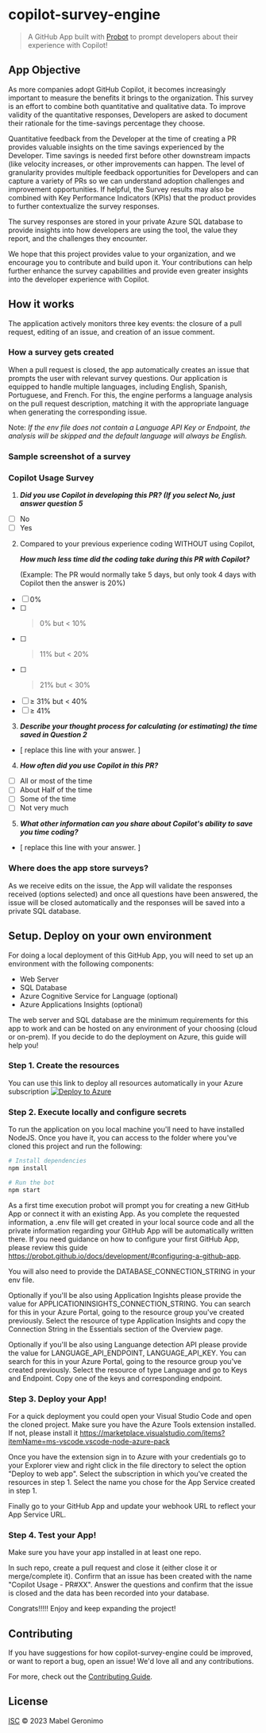 # copilot-survey-engine

> A GitHub App built with [Probot](https://github.com/probot/probot) to prompt developers about their experience with Copilot!

## App Objective

As more companies adopt GitHub Copilot, it becomes increasingly important to measure the benefits it brings to the organization. This survey is an effort to combine both quantitative and qualitative data. To improve validity of the quantitative responses, Developers are asked to document their rationale for the time-savings percentage they choose. 

Quantitative feedback from the Developer at the time of creating a PR provides valuable insights on the time savings experienced by the Developer. Time savings is needed first before other downstream impacts (like velocity increases, or other improvements can happen. The level of granularity provides multiple feedback opportunities for Developers and can capture a variety of PRs so we can understand adoption challenges and improvement opportunities. If helpful, the Survey results may also be combined with Key Performance Indicators (KPIs) that the product provides to further contextualize the survey responses.

The survey responses are stored in your private Azure SQL database to provide insights into how developers are using the tool, the value they report, and the challenges they encounter.

We hope that this project provides value to your organization, and we encourage you to contribute and build upon it. Your contributions can help further enhance the survey capabilities and provide even greater insights into the developer experience with Copilot.

## How it works

The application actively monitors three key events: the closure of a pull request, editing of an issue, and creation of an issue comment.

### How a survey gets created

When a pull request is closed, the app automatically creates an issue that prompts the user with relevant survey questions. Our application is equipped to handle multiple languages, including English, Spanish, Portuguese, and French. For this, the engine performs a language analysis on the pull request description, matching it with the appropriate language when generating the corresponding issue. 

Note: *If the env file does not contain a Language API Key or Endpoint, the analysis will be skipped and the default language will always be English.*

### Sample screenshot of a survey 
### Copilot Usage Survey

1. ***Did you use Copilot in developing this PR? (If you select No, just answer question 5***
- [ ] No
- [ ] Yes

2. Compared to your previous experience coding WITHOUT using Copilot, 

   ***How much less time did the coding take during this PR with Copilot?***
   
   (Example: The PR would normally take 5 days, but only took 4 days with Copilot then the answer is 20%)
- [ ] 0%
- [ ] > 0% but < 10%
- [ ] > 11% but < 20%
- [ ] > 21% but < 30%
- [ ] ≥ 31% but < 40%
- [ ] ≥ 41%

3. ***Describe your thought process for calculating (or estimating) the time saved in Question 2***
    
 - [ replace this line with your answer. ]

4. ***How often did you use Copilot in this PR?***
- [ ] All or most of the time
- [ ] About Half of the time
- [ ] Some of the time
- [ ] Not very much

5. ***What other information can you share about Copilot's ability to save you time coding?*** 

 - [ replace this line with your answer. ]

### Where does the app store surveys?

As we receive edits on the issue, the App will validate the responses received (options selected) and once all questions have been answered, the issue will be closed automatically and the responses will be saved into a private SQL database.

## Setup. Deploy on your own environment

For doing a local deployment of this GitHub App, you will need to set up an environment with the following components:
- Web Server
- SQL Database
- Azure Cognitive Service for Language (optional)
- Azure Applications Insights (optional)

The web server and SQL database are the minimum requirements for this app to work and can be hosted on any environment of your choosing (cloud or on-prem). If you decide to do the deployment on Azure, this guide will help you!

### Step 1. Create the resources

You can use this link to deploy all resources automatically in your Azure subscription [![Deploy to Azure](https://aka.ms/deploytoazurebutton)](https://portal.azure.com/#create/Microsoft.Template/uri/https%3A%2F%2Fraw.githubusercontent.com%2Fmageroni%2Fcopilot-survey-engine%2Fmain%2Fdeployment%2Ftemplate.json)

### Step 2. Execute locally and configure secrets

To run the application on you local machine you'll need to have installed NodeJS. Once you have it, you can access to the folder where you've cloned this project and run the following:

```sh
# Install dependencies
npm install

# Run the bot
npm start
```

As a first time execution probot will prompt you for creating a new GitHub App or connect it with an existing App. As you complete the requested information, a .env file will get created in your local source code and all the private information regarding your GitHub App will be automatically written there. If you need guidance on how to configure your first GitHub App, please review this guide https://probot.github.io/docs/development/#configuring-a-github-app.

You will also need to provide the DATABASE_CONNECTION_STRING in your env file. 

Optionally if you'll be also using Application Ingishts please provide the value for APPLICATIONINSIGHTS_CONNECTION_STRING. You can search for this in your Azure Portal, going to the resource group you've created previously. Select the resource of type Application Insights and copy the Connection String in the Essentials section of the Overview page. 

Optionally if you'll be also using Languange detection API please provide the value for LANGUAGE_API_ENDPOINT, LANGUAGE_API_KEY. You can search for this in your Azure Portal, going to the resource group you've created previously. Select the resource of type Language and go to Keys and Endpoint. Copy one of the keys and corresponding endpoint. 

### Step 3. Deploy your App!

For a quick deployment you could open your Visual Studio Code and open the cloned project. Make sure you have the Azure Tools extension installed. If not, please install it https://marketplace.visualstudio.com/items?itemName=ms-vscode.vscode-node-azure-pack

Once you have the extension sign in to Azure with your credentials go to your Explorer view and right click in the file directory to select the option "Deploy to web app". Select the subscription in which you've created the resources in step 1. Select the name you chose for the App Service created in step 1. 

Finally go to your GitHub App and update your webhook URL to reflect your App Service URL. 


### Step 4. Test your App!

Make sure you have your app installed in at least one repo.

In such repo, create a pull request and close it (either close it or merge/complete it). Confirm that an issue has been created with the name "Copilot Usage - PR#XX". Answer the questions and confirm that the issue is closed and the data has been recorded into your database. 

Congrats!!!!! Enjoy and keep expanding the project! 

## Contributing

If you have suggestions for how copilot-survey-engine could be improved, or want to report a bug, open an issue! We'd love all and any contributions.

For more, check out the [Contributing Guide](CONTRIBUTING.md).

## License

[ISC](LICENSE) © 2023 Mabel Geronimo
